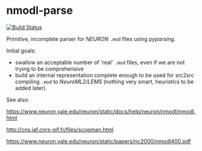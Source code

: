 # nmodl-parse
[![Build Status](https://travis-ci.org/borismarin/nmodl-parse.svg?branch=master)](https://travis-ci.org/borismarin/nmodl-parse)

Primitive, incomplete parser for _NEURON_ `.mod` files using _pyparsing_.

Initial goals:
 - swallow an acceptable number of 'real' `.mod` files, even if we are not trying to be comprehensive
 - build an internal representation complete enough to be used for src2src compiling `.mod` to _NeuroML2/LEMS_ (nothing very smart, heuristics to be added later).

See also:

https://www.neuron.yale.edu/neuron/static/docs/help/neuron/nmodl/nmodl.html

http://cns.iaf.cnrs-gif.fr/files/scopman.html

https://www.neuron.yale.edu/neuron/static/papers/nc2000/nmodl400.pdf
